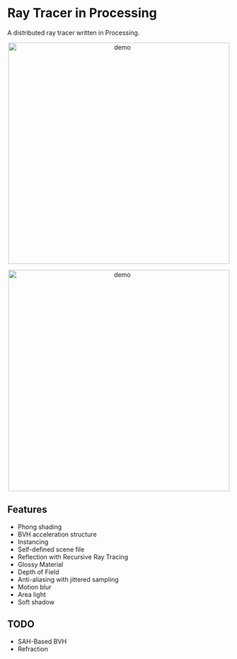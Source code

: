 # Ray Tracer in Processing

A distributed ray tracer written in Processing.

<p align="center">
  <img src="https://molin7.vercel.app/_next/image?url=%2FProj_d_raytracer_java.jpg&w=640&q=75" alt="demo" width="500" height="auto">
</p>

<p align="center">
  <img src="https://molin7.vercel.app/_next/image?url=%2FProj_raytracer_java2.jpg&w=1080&q=75" alt="demo" width="500" height="auto">
</p>

## Features

- Phong shading
- BVH acceleration structure
- Instancing
- Self-defined scene file
- Reflection with Recursive Ray Tracing
- Glossy Material
- Depth of Field
- Anti-aliasing with jittered sampling
- Motion blur
- Area light
- Soft shadow

## TODO

- SAH-Based BVH
- Refraction
